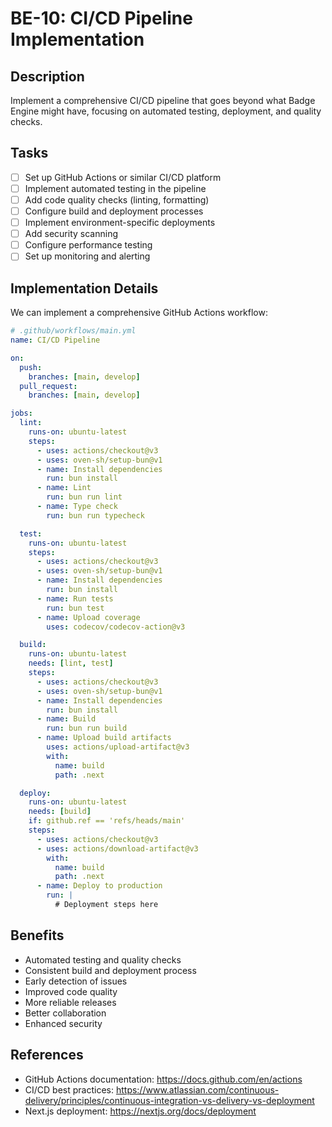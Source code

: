 # BE-10: CI/CD Pipeline Implementation

## Description
Implement a comprehensive CI/CD pipeline that goes beyond what Badge Engine might have, focusing on automated testing, deployment, and quality checks.

## Tasks
- [ ] Set up GitHub Actions or similar CI/CD platform
- [ ] Implement automated testing in the pipeline
- [ ] Add code quality checks (linting, formatting)
- [ ] Configure build and deployment processes
- [ ] Implement environment-specific deployments
- [ ] Add security scanning
- [ ] Configure performance testing
- [ ] Set up monitoring and alerting

## Implementation Details
We can implement a comprehensive GitHub Actions workflow:

```yaml
# .github/workflows/main.yml
name: CI/CD Pipeline

on:
  push:
    branches: [main, develop]
  pull_request:
    branches: [main, develop]

jobs:
  lint:
    runs-on: ubuntu-latest
    steps:
      - uses: actions/checkout@v3
      - uses: oven-sh/setup-bun@v1
      - name: Install dependencies
        run: bun install
      - name: Lint
        run: bun run lint
      - name: Type check
        run: bun run typecheck

  test:
    runs-on: ubuntu-latest
    steps:
      - uses: actions/checkout@v3
      - uses: oven-sh/setup-bun@v1
      - name: Install dependencies
        run: bun install
      - name: Run tests
        run: bun test
      - name: Upload coverage
        uses: codecov/codecov-action@v3

  build:
    runs-on: ubuntu-latest
    needs: [lint, test]
    steps:
      - uses: actions/checkout@v3
      - uses: oven-sh/setup-bun@v1
      - name: Install dependencies
        run: bun install
      - name: Build
        run: bun run build
      - name: Upload build artifacts
        uses: actions/upload-artifact@v3
        with:
          name: build
          path: .next

  deploy:
    runs-on: ubuntu-latest
    needs: [build]
    if: github.ref == 'refs/heads/main'
    steps:
      - uses: actions/checkout@v3
      - uses: actions/download-artifact@v3
        with:
          name: build
          path: .next
      - name: Deploy to production
        run: |
          # Deployment steps here
```

## Benefits
- Automated testing and quality checks
- Consistent build and deployment process
- Early detection of issues
- Improved code quality
- More reliable releases
- Better collaboration
- Enhanced security

## References
- GitHub Actions documentation: https://docs.github.com/en/actions
- CI/CD best practices: https://www.atlassian.com/continuous-delivery/principles/continuous-integration-vs-delivery-vs-deployment
- Next.js deployment: https://nextjs.org/docs/deployment
